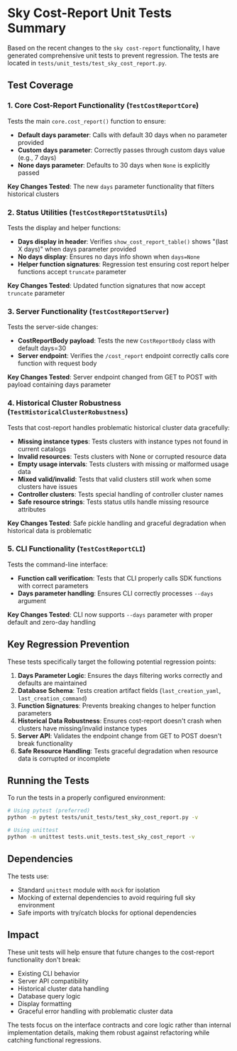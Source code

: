 # Sky Cost-Report Unit Tests Summary

Based on the recent changes to the `sky cost-report` functionality, I have generated comprehensive unit tests to prevent regression. The tests are located in `tests/unit_tests/test_sky_cost_report.py`.

## Test Coverage

### 1. Core Cost-Report Functionality (`TestCostReportCore`)

Tests the main `core.cost_report()` function to ensure:
- **Default days parameter**: Calls with default 30 days when no parameter provided
- **Custom days parameter**: Correctly passes through custom days value (e.g., 7 days)
- **None days parameter**: Defaults to 30 days when `None` is explicitly passed

**Key Changes Tested**: The new `days` parameter functionality that filters historical clusters

### 2. Status Utilities (`TestCostReportStatusUtils`)

Tests the display and helper functions:
- **Days display in header**: Verifies `show_cost_report_table()` shows "(last X days)" when days parameter provided
- **No days display**: Ensures no days info shown when `days=None`
- **Helper function signatures**: Regression test ensuring cost report helper functions accept `truncate` parameter

**Key Changes Tested**: Updated function signatures that now accept `truncate` parameter

### 3. Server Functionality (`TestCostReportServer`)

Tests the server-side changes:
- **CostReportBody payload**: Tests the new `CostReportBody` class with default days=30
- **Server endpoint**: Verifies the `/cost_report` endpoint correctly calls core function with request body

**Key Changes Tested**: Server endpoint changed from GET to POST with payload containing days parameter

### 4. Historical Cluster Robustness (`TestHistoricalClusterRobustness`)

Tests that cost-report handles problematic historical cluster data gracefully:
- **Missing instance types**: Tests clusters with instance types not found in current catalogs
- **Invalid resources**: Tests clusters with None or corrupted resource data
- **Empty usage intervals**: Tests clusters with missing or malformed usage data
- **Mixed valid/invalid**: Tests that valid clusters still work when some clusters have issues
- **Controller clusters**: Tests special handling of controller cluster names
- **Safe resource strings**: Tests status utils handle missing resource attributes

**Key Changes Tested**: Safe pickle handling and graceful degradation when historical data is problematic

### 5. CLI Functionality (`TestCostReportCLI`)

Tests the command-line interface:
- **Function call verification**: Tests that CLI properly calls SDK functions with correct parameters
- **Days parameter handling**: Ensures CLI correctly processes `--days` argument

**Key Changes Tested**: CLI now supports `--days` parameter with proper default and zero-day handling

## Key Regression Prevention

These tests specifically target the following potential regression points:

1. **Days Parameter Logic**: Ensures the days filtering works correctly and defaults are maintained
2. **Database Schema**: Tests creation artifact fields (`last_creation_yaml`, `last_creation_command`) 
3. **Function Signatures**: Prevents breaking changes to helper function parameters
4. **Historical Data Robustness**: Ensures cost-report doesn't crash when clusters have missing/invalid instance types
5. **Server API**: Validates the endpoint change from GET to POST doesn't break functionality
6. **Safe Resource Handling**: Tests graceful degradation when resource data is corrupted or incomplete

## Running the Tests

To run the tests in a properly configured environment:

```bash
# Using pytest (preferred)
python -m pytest tests/unit_tests/test_sky_cost_report.py -v

# Using unittest
python -m unittest tests.unit_tests.test_sky_cost_report -v
```

## Dependencies

The tests use:
- Standard `unittest` module with `mock` for isolation
- Mocking of external dependencies to avoid requiring full sky environment
- Safe imports with try/catch blocks for optional dependencies

## Impact

These unit tests will help ensure that future changes to the cost-report functionality don't break:
- Existing CLI behavior
- Server API compatibility  
- Historical cluster data handling
- Database query logic
- Display formatting
- Graceful error handling with problematic cluster data

The tests focus on the interface contracts and core logic rather than internal implementation details, making them robust against refactoring while catching functional regressions.